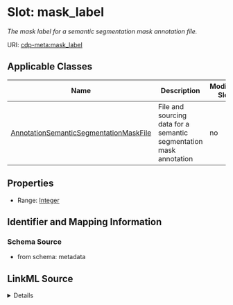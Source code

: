 # Slot: mask_label


_The mask label for a semantic segmentation mask annotation file._



URI: [cdp-meta:mask_label](metadatamask_label)



<!-- no inheritance hierarchy -->




## Applicable Classes

| Name | Description | Modifies Slot |
| --- | --- | --- |
[AnnotationSemanticSegmentationMaskFile](AnnotationSemanticSegmentationMaskFile.md) | File and sourcing data for a semantic segmentation mask annotation |  no  |







## Properties

* Range: [Integer](Integer.md)





## Identifier and Mapping Information







### Schema Source


* from schema: metadata




## LinkML Source

<details>
```yaml
name: mask_label
description: The mask label for a semantic segmentation mask annotation file.
from_schema: metadata
exact_mappings:
- cdp-common:annotation_source_file_mask_label
rank: 1000
ifabsent: int(1)
alias: mask_label
owner: AnnotationSemanticSegmentationMaskFile
domain_of:
- AnnotationSemanticSegmentationMaskFile
range: integer
inlined: true
inlined_as_list: true

```
</details>
